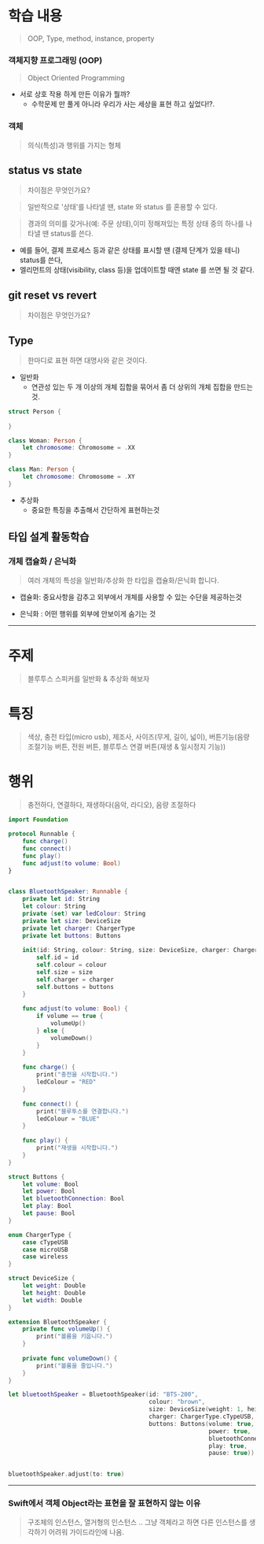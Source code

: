 
# 학습 내용
> OOP, Type, method, instance, property


### 객체지향 프로그래밍 (OOP)
> Object Oriented Programming

- 서로 상호 작용 하게 만든 이유가 뭘까?
	- 수학문제 만 풀게 아니라 우리가 사는 세상을 표현 하고 싶었다!?.

### 객체
> 의식(특성)과 행위를 가지는 형체


## status vs state
>차이점은 무엇인가요?

>일반적으로 '상태'를 나타낼 땐, state 와 status 를 혼용할 수 있다.

> 경과의 의미를 갖거나(예: 주문 상태),이미 정해져있는 특정 상태 중의 하나를 나타낼 땐 status를 쓴다.

- 예를 들어, 결제 프로세스 등과 같은 상태를 표시할 땐 (결제 단계가 있을 테니) status를  쓴다,
- 엘리먼트의 상태(visibility, class 등)을 업데이트할 때엔 state 를 쓰면 될 것 같다.

## git reset vs revert
>차이점은 무엇인가요?

>


## Type 
> 한마디로 표현 하면 대명사와 같은 것이다.

- 일반화
	- 연관성 있는 두 개 이상의 개체 집합을 묶어서 좀 더 상위의 개체 집합을 만드는 것.

``` swift
struct Person {
	
}

class Woman: Person {
	let chromosome: Chromosome = .XX
}

class Man: Person {
	let chromosome: Chromosome = .XY
}

```

- 추상화
	- 중요한 특징을 추출해서 간단하게 표현하는것



## 타입 설계 활동학습

### 개체 캡슐화 / 은닉화
> 여러 개체의 특성을 일반화/추상화 한 타입을 캡슐화/은닉화 합니다.

- 캡슐화: 중요사항을 감추고 외부에서 개체를 사용할 수 있는 수단을 제공하는것

- 은닉화 : 어떤 행위를 외부에 안보이게 숨기는 것

---
# 주제
> 블루투스 스피커를 일반화 & 추상화 해보자

# 특징 
 
> 색상, 충전 타입(micro usb), 제조사, 사이즈(무게, 길이, 넓이), 버튼기능(음량 조절기능 버튼, 전원 버튼, 블루투스 연결 버튼(재생 & 일시정지 기능))

# 행위
> 충전하다, 연결하다, 재생하다(음악, 라디오), 음량 조절하다

```swift
import Foundation

protocol Runnable {
    func charge()
    func connect()
    func play()
    func adjust(to volume: Bool)
}


class BluetoothSpeaker: Runnable {
    private let id: String
    let colour: String
    private (set) var ledColour: String
    private let size: DeviceSize
    private let charger: ChargerType
    private let buttons: Buttons
    
    init(id: String, colour: String, size: DeviceSize, charger: ChargerType, buttons: Buttons) {
        self.id = id
        self.colour = colour
        self.size = size
        self.charger = charger
        self.buttons = buttons
    }
    
    func adjust(to volume: Bool) {
        if volume == true {
            volumeUp()
        } else {
            volumeDown()
        }
    }
    
    func charge() {
        print("충전을 시작합니다.")
        ledColour = "RED"
    }
    
    func connect() {
        print("블루투스를 연결합니다.")
        ledColour = "BLUE"
    }
    
    func play() {
        print("재생을 시작합니다.")
    }
}

struct Buttons {
    let volume: Bool
    let power: Bool
    let bluetoothConnection: Bool
    let play: Bool
    let pause: Bool
}

enum ChargerType {
    case cTypeUSB
    case microUSB
    case wireless
}

struct DeviceSize {
    let weight: Double
    let height: Double
    let width: Double
}

extension BluetoothSpeaker {
    private func volumeUp() {
        print("볼륨을 키웁니다.")
    }
    
    private func volumeDown() {
        print("볼륨을 줄입니다.")
    }
}

let bluetoothSpeaker = BluetoothSpeaker(id: "BTS-200",
                                        colour: "brown",
                                        size: DeviceSize(weight: 1, height: 20, width: 20),
                                        charger: ChargerType.cTypeUSB,
                                        buttons: Buttons(volume: true,
                                                         power: true,
                                                         bluetoothConnection: true,
                                                         play: true,
                                                         pause: true))


bluetoothSpeaker.adjust(to: true)

```


---
### Swift에서 객체 Object라는 표현을 잘 표현하지 않는 이유
> 구조체의 인스턴스, 열거형의 인스턴스 .. 
> 그냥 객체라고 하면 다른 인스턴스를 생각하기 어려워 가이드라인에 나옴.









